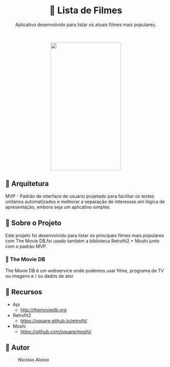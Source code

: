 <h1 align="center">📃 Lista de Filmes</h1>
<p align="center">Aplicativo desenvolvido para listar os atuais filmes mais populares.</p>
<br></br>
<div align="center"><img src="https://i.imgur.com/n0sziz2.jpeg" width="220" height="400" />
 </div>

## 🔧 Arquitetura
MVP - Padrão de interface de usuário projetado para facilitar os testes unitários automatizados e melhorar a separação de interesses em lógica de apresentação, embora seja um aplicativo simples.

## 📝 Sobre o Projeto
Este projeto foi desenvolvido para listar os principais filmes mais populares com The Movie DB,foi usado também a biblioteca Retrofit2 + Moshi junto com o padrão MVP.

### 📌 The Movie DB
The Movie DB é um webservice onde podemos usar filme, programa de TV ou imagens e / ou dados de ator

## 📌 Recursos
- Api 
	- http://themoviedb.org
- Retrofit2
	- https://square.github.io/retrofit/
- Moshi
	- https://github.com/square/moshi/

## 👨 Autor
>**Nicolas Aleixo**


